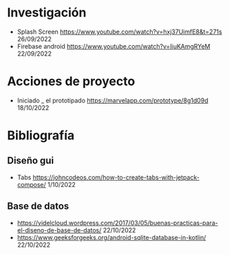# Investigación 

- Splash Screen https://www.youtube.com/watch?v=hxj37UimfE8&t=271s 26/09/2022
- Firebase android https://www.youtube.com/watch?v=IiuKAmgRYeM 22/09/2022


# Acciones de proyecto 
- Iniciado _ el prototipado https://marvelapp.com/prototype/8g1d09d 18/10/2022

# Bibliografía

## Diseño gui

 - Tabs https://johncodeos.com/how-to-create-tabs-with-jetpack-compose/ 1/10/2022

## Base de datos
 
- https://videlcloud.wordpress.com/2017/03/05/buenas-practicas-para-el-diseno-de-base-de-datos/ 22/10/2022
- https://www.geeksforgeeks.org/android-sqlite-database-in-kotlin/ 22/10/2022
